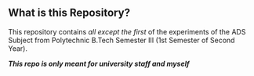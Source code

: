 ## What is this Repository?
This repository contains *all except the first* of the experiments of the ADS Subject from Polytechnic B.Tech Semester III (1st Semester of Second Year).

***This repo is only meant for university staff and myself***
